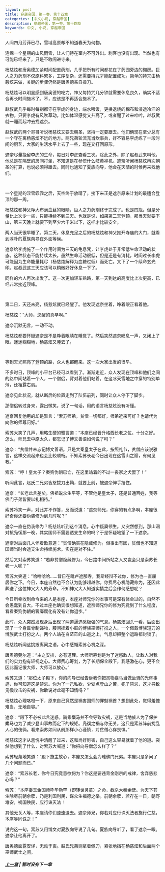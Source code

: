 ```yaml
---
layout: post
title: 穿越帝国，第一卷，第十四章
categories: [中文小说, 穿越帝国]
description: 穿越帝国，第一卷，第十四章
keywords: 中文, 小说, 穿越帝国
---
```


人间四月芳菲已尽，雪域高原却不知道春天为何物。

连绵一个星期的山风雨雪，让人们待在室内不可外出。刺客也没有出现。当然也有可能已经来了，只是不敢闯进寺来。

杨慈炫和唐奥德加紧时间配置药剂，几乎把所有时间都花在了药园旁边的棚房。巨人之力药剂不仅原料繁多，工序复杂，还需要持咒才能配置成功。简单的持咒由杨慈炫来做，关键的步骤仍然是唐奥德亲自操刀。

杨慈炫可以明显感到唐奥德的吃力。神父每持咒几分钟就需要休息良久，确实不适合再长时间施术了。不，应该是不再适合施术了。

赵叔武几乎每时每刻都守在李虎的身边，端水喂饭，更换退烧的棉布和浸透冷汗的衣物。只要李虎有风吹草动，比如体温感觉又升高了，或者醒了过来呻吟，赵叔武就一蹦而起冲去找遮奈。

赵叔武的两个哥哥听说杨慈炫又要去朝圣，坚持一定要跟去。他们俩现在至少总有一个守在离杨慈炫不远的地方。两兄弟轮流充当炊事兵，好不容易李虎练了一段时间的厨艺，大家的生活水平上去了一些，现在又打回原形。

遮奈尽量挽留李虎的生命，每日对李虎查看三次。除此之外，除了赵叔武来叫他，他总是在隔壁的房间打坐，不知道是在参悟什么岐黄禅机。遮奈听闻杨慈炫再次朝圣的打算，也说必须得跟去。同时也通知了夏族向导，他会在天晴的时候再来找他们。

<br/>

一个星期的淫雪霏霏之后，天空终于放晴了。接下来正是遮奈原来计划的最适合登顶的那一周。

杨慈炫和神父睁大布满血丝的眼睛，巨人之力药剂终于完成了。也是四瓶，但是分量比上次少一些，只能持续不到三天。也就是说，如果第二天登顶，那当天就要下山，第三天晚上就要下到至少六千米以下，这样才比较安全。

两人当天很早睡了。第二天，休息充足之后的杨慈炫和神父推开寺庙的大门，就看到淳朴的夏族向导在外面等候。

遮奈给李虎施了一个作用时间为三天的龟息咒，让李虎处于非常低生命活动的状态。这种状态不能持续太长，虽然生命活动很低，但是还是有消耗。时间过长李虎可能因为生命能量耗尽（杨慈炫解释为血糖过低）而死亡。又下了一个续命玄光印。赵叔武这三天应该可以稍微好好休息一下了。

同样的六人再次出发了。这一次更加轻车熟路，第一天到达的高度比上次更高，已经非常接近顶峰。

<br/>

第二日，天还未亮，杨慈炫就已经醒了。他发现遮奈坐着，睁着眼正看着他。

杨慈炫：“大师，您醒的真早啊。”

遮奈沉默无言，一动不动。

杨慈炫都要怀疑遮奈是不是睁着眼睛在睡觉了。然后突然遮奈叹息一声，又闭上了眼。迷迷糊糊地，杨慈炫又睡去了。

<br/>

等到天光照亮了登顶的路，众人也都醒来。这一次大家出发的很早。

不多时日，顶峰的小平台已经可以看到了。渐渐走近，众人发现在顶峰和他们之间的路中间站着一个人，一个僧侣，背对着他们站着，在这冰天雪地之中穿的特别单薄，还袒露右肩。

遮奈见此状况，就从断后的位置走到了队伍前列，同时让众人停下了脚步。

那僧侣转过身来，露出微笑，说了一句话，用的语言杨慈炫没有听懂。

遮奈回复他用的却是雅言：“索苏师弟，贫僧一切都好，师弟近来可好？也请代为向你的师尊问好。”

索苏大笑了几声，用略生硬的雅言道：“本座已经晋升格西长老之位。十分之好。怎么，师兄去中原太久，都忘记了博文善语如何说了吗？”

遮奈：“贫僧并未忘记博文善语。只是大秦皇太子在此，按照礼节，贫僧应该说雅言，这样交流起来也会比较顺畅。不知索苏长老今日出现在这雪山之巅，有何见教。”

索苏：“哼！皇太子？秦狗伪朝已亡，在这里站着的不过一丧家之犬罢了！”

听闻此言，赵氏二兄弟皆怒拔刀出鞘，就要上前，被遮奈伸手挡住。

遮奈：“长老此言差矣。佛祖说众生平等，不管他是皇太子，还是普通百姓，我等佛门子弟皆要以礼相待。”

索苏冷笑一声，对此并不作答，反而说道：“遮奈师兄，你穿的有点多啊，本座很好奇你还要伪装修为到几时呢？”

遮奈一直在伪装修为？杨慈炫听到这个消息，心中疑窦顿生。又突然想到，那山洞对抗凫徯那一晚，其实国师不需要透支生命的吗？于是怀疑地望了一下遮奈。

遮奈对后面几人怀着歉意道：“贫僧确实在隐藏修为。但事出有因，贫僧也不知道国师当时会透支生命持续施术。实在是对不住。”

然后又对索苏笑道：“若非贫僧隐藏修为，今日路中间所站之人又岂会只是索苏长老一人呢？”

索苏大笑道：“哈哈哈哈……昔日在毗卢遮那寺，我辩经辩不过你，修为也一直屈居你之下。今日，本座自然也不会认为能够超越你。你费尽心机隐藏修为，还因此葬送了这位神父大人的寿命。不知神父大人知道实情之后会作何感想呢？

今日所幸收到命令来的人是本座，本座对师兄你的本事可是深有体会过的，自然不会愚蠢到自大。不过本座也确实很想知道，遮奈师兄你的修为究竟到了什么程度，看看秦狗伪朝的奢靡腐化有没有让你退步。”

此时，众人突然发现身后出现了两道逼迫感极强的气息。杨慈炫回头一看，后面出现了一个身戴骨制饰物，腰间挂着小鼓的博族巫师打扮之人，一个佩戴博族短刀的博族武士打扮之人。两个人站在白茫茫的山道之上，气息却把整个退路都封锁了。

杨慈炫听闻这挑拨离间之语，心中感慨索苏心机之深。

唐奥德莞尔道：“主之安排，必有道理。大师所筹划是为了迷惑敌人，让敌人对我们的实力抱有轻视之心。大师费心筹划，为了长期保全殿下，我感激在心，更不会因此而记恨大师，大师可以放心。”

索苏又道：“那位太子殿下，你的向导已经告诉我你把灵物麋马当做坐骑的光辉事迹，你可知道这是禁忌。你为了一己私欲，少受点登山之苦，犯了禁忌，这才导致凫徯攻击的灾祸，你敢说对此毫不知情吗？”

杨慈炫心理咯噔一下，原来自己竟然是祸害国师的罪魁祸首？想到此处，觉得羞愧难当，无地自容。”

遮奈：“殿下不必被此言迷惑。骑乘麋马并不会导致灾祸，这是当地族人为了保护麋马也为了减少登山事故而定下的规矩。凫徯之祸与你无关，这只是索苏阵前扰乱人心的伎俩。看来索苏如同从前那样小心谨慎，对贫僧心存畏惧。”

杨慈炫这才从羞愧中清醒了过来，这和尚好厉害，自己这么容易就着了他的道。突然他想到了什么，对索苏大喊道：“你把向导僧怎么样了？”

索苏轻蔑地笑道：“殿下施主放心，本座又怎么会为难佛门兄弟。本座只是多问了几个问题而已。”

遮奈：“索苏长老，你今日究竟意欲何为？你这是要违背金刚宗的戒律，舍弃慈悲心吗？”

索苏：“本座奉玉金国师呼毕勒罕（即转世灵童）之命，截杀大秦余孽。为天下苍生除尽前朝余孽，乃是利国利民，谋众生福德之举。前朝余孽，若存在一日，朝野难安，祸国殃民，应行诛灭法！

其他无关人等，本座请你们速速退去。遮奈师兄，你若对应行诛灭法者施行仁慈，本座等同诛之！”

说完这一句，索苏又用博文对夏族向导说了几句。夏族向导听了，看了遮奈一眼。遮奈让他离开了。

唐奥德面露安详，无动于衷。赵氏兄弟则拿着佩刀，紧张地挡在杨慈炫和后面两个巫师武士之间。

##### [上一章](/../../2020/03/12/TimeTravellerEmpire-1-13/) | 暂时没有下一章